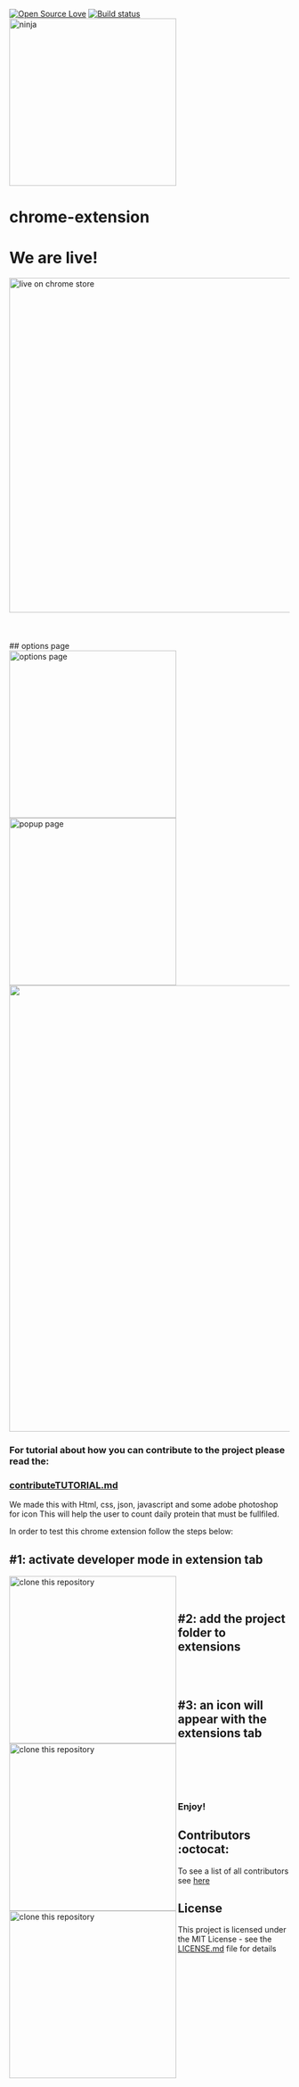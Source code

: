 [![Open Source Love](https://badges.frapsoft.com/os/v1/open-source.svg?v=103)](https://github.com/ellerbrock/open-source-badges/)
[![Build status](https://ci.appveyor.com/api/projects/status/pjxh5g91jpbh7t84?svg=true)](https://ci.appveyor.com/project/tygerbytes/resourcefitness)
<br/>
<img align="middle" width="300" src="ninja.png" alt="ninja" />
# chrome-extension

# We are live!
<img width="600" src="assets/live.jpg" alt="live on chrome store" />
<br/>
<br/>
<br/>
<br/>
## options page
<br/>
<img width="300" src="assets/optionsPart.jpg" alt="options page" />
<img width="300" src="assets/popupPart.jpg" alt="popup page" />

<img src="chromeShow.gif" width="800">



### For tutorial about how you can contribute to the project please read the:
### [contributeTUTORIAL.md](contributeTUTORIAL.md)
[1]: https://github.com/WalkInProgress/ProteinTracker-ChromeExtension/blob/master/contributeTUTORIAL.md

We made this with Html, css, json, javascript and some adobe photoshop for icon
This will help the user to count daily protein that must be fullfiled.

In order to test this chrome extension follow the steps below:

## #1: activate developer mode in extension tab
<img align="left" width="300" src="assets/developer.jpg" alt="clone this repository" />

<br/>
<br/>

## #2: add the project folder to extensions
<img align="left" width="300" src="assets/load.jpg" alt="clone this repository" />
<br/>
<br/>

## #3: an icon will appear with the extensions tab
<img align="left" width="300" src="assets/icon.jpg" alt="clone this repository" />
<br/>
<br/>

<br/>
<br/>

### Enjoy!


## Contributors :octocat:

To see a list of all contributors see [here](https://github.com/WalkInProgress/ProteinTracker-ChromeExtension/blob/master/Contributors.md)


## License

This project is licensed under the MIT License - see the [LICENSE.md](LICENSE.md) file for details

